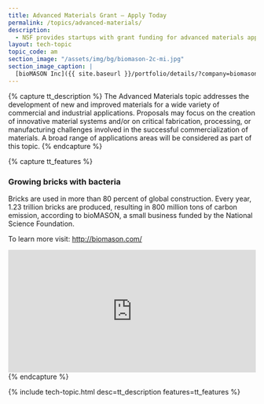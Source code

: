 ```yaml
---
title: Advanced Materials Grant – Apply Today
permalink: /topics/advanced-materials/
description: 
  - NSF provides startups with grant funding for advanced materials applications.
layout: tech-topic
topic_code: am
section_image: "/assets/img/bg/biomason-2c-mi.jpg"
section_image_caption: |
  [bioMASON Inc]({{ site.baseurl }}/portfolio/details/?company=biomason-inc#biomason-inc) interior and exterior façade tile made with biocement, which is less costly and more sustainable than its traditional counterpart
---
```

{% capture tt_description %}
The Advanced Materials topic addresses the development of new and improved materials for a wide variety of commercial and industrial applications. Proposals may focus on the creation of innovative material systems and/or on critical fabrication, processing, or manufacturing challenges involved in the successful commercialization of materials. A broad range of applications areas will be considered as part of this topic.
{% endcapture %}

{% capture tt_features %}
<div class="usa-section usa-content usa-grid">
  <div class="image-video">
    <div class="usa-width-one-half">
      <h3>Growing bricks with bacteria</h3>
      <p>Bricks are used in more than 80 percent of global construction. Every year, 1.23 trillion bricks are produced, resulting in 800 million tons of carbon emission, according to bioMASON, a small business funded by the National Science Foundation.</p>
      <p>To learn more visit: <a href="http://biomason.com/">http://biomason.com/</a></p>
    </div>
    <div class="usa-width-one-half">
      <iframe sandbox="allow-same-origin allow-scripts" title="bioMASON" width="100%" height="250" src="https://www.youtube.com/embed/6BqoM4am8kw" frameborder="0" allowfullscreen=""></iframe>
    </div>
  </div>
</div>
<!--
<div class="background-light-blue">
  <div class="usa-section usa-content usa-grid">
   <div class="image-video">
    <div class="usa-width-one-half">
      <iframe sandbox="allow-same-origin allow-scripts" title="KelaHealth" width="100%" height="250" src="https://www.youtube.com/embed/w6oYYZFhzeE?modestbranding=1&showinfo=0&fs=1" frameborder="0" allowfullscreen=""></iframe>
    </div>
     <div class="usa-width-one-half">
      <h3>Improving surgical outcomes with machine learning</h3>
      <p>KelaHealth combines a patient’s data and machine learning to reduce surgical risks. Its platform reduces surgical complications by using patient data and predictive algorithms to create “tailored risk profiles” for patients before surgery.</p>
      <p>To learn more visit: <a href="https://www.kelahealth.com/">https://www.kelahealth.com/</a></p>
    </div>
    
  </div>
  </div>
</div>-->
{% endcapture %}

{% include tech-topic.html desc=tt_description features=tt_features %}
